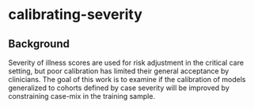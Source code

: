 # calibrating-severity

## Background
Severity of illness scores are used for risk adjustment in the critical care setting, but poor calibration has limited their general acceptance by clinicians. The goal of this work is to examine if the calibration of models generalized to cohorts defined by case severity will be improved by constraining case-mix in the training sample.

